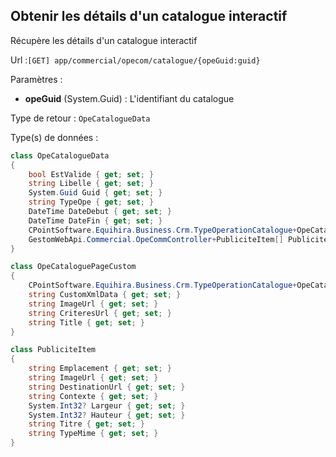 ## <span id='details'>Obtenir les détails d'un catalogue interactif</span>

Récupère les détails d'un catalogue interactif

Url :`[GET] app/commercial/opecom/catalogue/{opeGuid:guid}`

Paramètres : 

- **opeGuid** (System.Guid) : L'identifiant du catalogue

Type de retour : `OpeCatalogueData`

Type(s) de données :

```csharp
class OpeCatalogueData
{
	bool EstValide { get; set; }
	string Libelle { get; set; }
	System.Guid Guid { get; set; }
	string TypeOpe { get; set; }
	DateTime DateDebut { get; set; }
	DateTime DateFin { get; set; }
	CPointSoftware.Equihira.Business.Crm.TypeOperationCatalogue+OpeCataloguePageCustom[] Pages { get; set; }
	GestomWebApi.Commercial.OpeCommController+PubliciteItem[] Publicites { get; set; }
}

class OpeCataloguePageCustom
{
	CPointSoftware.Equihira.Business.Crm.TypeOperationCatalogue+OpeCataloguePageItem[] Items { get; set; }
	string CustomXmlData { get; set; }
	string ImageUrl { get; set; }
	string CriteresUrl { get; set; }
	string Title { get; set; }
}

class PubliciteItem
{
	string Emplacement { get; set; }
	string ImageUrl { get; set; }
	string DestinationUrl { get; set; }
	string Contexte { get; set; }
	System.Int32? Largeur { get; set; }
	System.Int32? Hauteur { get; set; }
	string Titre { get; set; }
	string TypeMime { get; set; }
}

```

